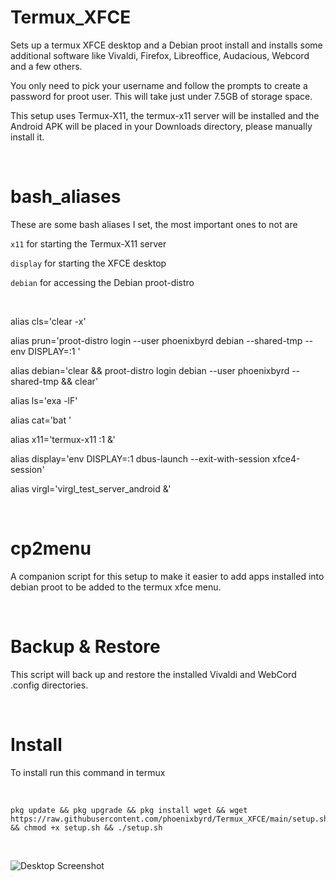 # Termux_XFCE

Sets up a termux XFCE desktop and a Debian proot install and installs some additional software like Vivaldi, Firefox, Libreoffice, Audacious, Webcord and a few others.

You only need to pick your username and follow the prompts to create a password for proot user. This will take just under 7.5GB of storage space.

This setup uses Termux-X11, the termux-x11 server will be installed and the Android APK will be placed in your Downloads directory, please manually install it. 

&nbsp;
# bash_aliases

These are some bash aliases I set, the most important ones to not are

```x11``` for starting the Termux-X11 server

```display``` for starting the XFCE desktop

```debian``` for accessing the Debian proot-distro

&nbsp;
  
alias cls='clear -x'

alias prun='proot-distro login --user phoenixbyrd debian --shared-tmp -- env DISPLAY=:1 '

alias debian='clear && proot-distro login debian --user phoenixbyrd --shared-tmp && clear'

alias ls='exa -lF'

alias cat='bat '

alias x11='termux-x11 :1 &'

alias display='env DISPLAY=:1 dbus-launch --exit-with-session xfce4-session'

alias virgl='virgl_test_server_android &'

&nbsp;

# cp2menu

A companion script for this setup to make it easier to add apps installed into debian proot to be added to the termux xfce menu. 

&nbsp;

# Backup & Restore

This script will back up and restore the installed Vivaldi and WebCord .config directories. 

&nbsp;

# Install

To install run this command in termux

&nbsp;

```
pkg update && pkg upgrade && pkg install wget && wget https://raw.githubusercontent.com/phoenixbyrd/Termux_XFCE/main/setup.sh && chmod +x setup.sh && ./setup.sh
```

&nbsp;

![Desktop Screenshot](Desktop.png)
